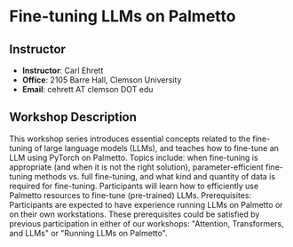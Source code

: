 # Fine-tuning LLMs on Palmetto

## Instructor
- **Instructor**: Carl Ehrett
- **Office**: 2105 Barre Hall, Clemson University
- **Email**: cehrett AT clemson DOT edu

## Workshop Description
This workshop series introduces essential concepts related to the fine-tuning of large language models (LLMs), and teaches how to fine-tune an LLM using PyTorch on Palmetto. Topics include: when fine-tuning is appropriate (and when it is not the right solution), parameter-efficient fine-tuning methods vs. full fine-tuning, and what kind and quantity of data is required for fine-tuning. Participants will learn how to efficiently use Palmetto resources to fine-tune (pre-trained) LLMs. Prerequisites: Participants are expected to have experience running LLMs on Palmetto or on their own workstations. These prerequisites could be satisfied by previous participation in either of our workshops: "Attention, Transformers, and LLMs" or "Running LLMs on Palmetto".
